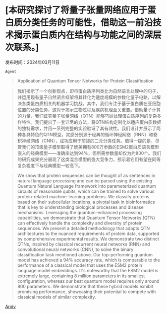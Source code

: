 # [本研究探讨了将量子张量网络应用于蛋白质分类任务的可能性，借助这一前沿技术揭示蛋白质内在结构与功能之间的深层次联系。]

发布时间：2024年03月11日

`Agent`

> Application of Quantum Tensor Networks for Protein Classification

> 我们揭示了一个创新观点，即将蛋白质序列类比为自然语言处理中的句子，并运用现有量子自然语言框架将其转化为适度规模的参数化量子电路，以解决各类蛋白质相关的机器学习挑战。其中，我们专注于基于蛋白质在亚细胞位置的分类任务，这对于揭示生物过程及疾病机理至关重要。借助量子计算的力量，我们证实量子张量网络（QTN）能够巧妙处理蛋白质序列的复杂多样特性。我们提出了一套详尽的方法，将QTN结构定制化以适应蛋白质数据的独特需求，并用一系列完整的实验验证了其有效性。我们设计并展示了两种各具特色的QTN模型，灵感分别源于经典的循环神经网络（RNN）和卷积神经网络（CNN），成功应用于前述的二元分类任务。值得一提的是，尽管我们的顶级量子模型取得了媲美拥有800万参数的ESM2蛋白质语言模型嵌入的经典模型——准确率达到94%，但所需参数量却仅为约800个。我们的研究成果充分展现了这类混合模型的强大竞争力，预示着它们有望在同等复杂程度下与经典模型一较高下。

> We show that protein sequences can be thought of as sentences in natural language processing and can be parsed using the existing Quantum Natural Language framework into parameterized quantum circuits of reasonable qubits, which can be trained to solve various protein-related machine-learning problems. We classify proteins based on their subcellular locations, a pivotal task in bioinformatics that is key to understanding biological processes and disease mechanisms. Leveraging the quantum-enhanced processing capabilities, we demonstrate that Quantum Tensor Networks (QTN) can effectively handle the complexity and diversity of protein sequences. We present a detailed methodology that adapts QTN architectures to the nuanced requirements of protein data, supported by comprehensive experimental results. We demonstrate two distinct QTNs, inspired by classical recurrent neural networks (RNN) and convolutional neural networks (CNN), to solve the binary classification task mentioned above. Our top-performing quantum model has achieved a 94% accuracy rate, which is comparable to the performance of a classical model that uses the ESM2 protein language model embeddings. It's noteworthy that the ESM2 model is extremely large, containing 8 million parameters in its smallest configuration, whereas our best quantum model requires only around 800 parameters. We demonstrate that these hybrid models exhibit promising performance, showcasing their potential to compete with classical models of similar complexity.

[Arxiv](https://arxiv.org/abs/2403.06890)
